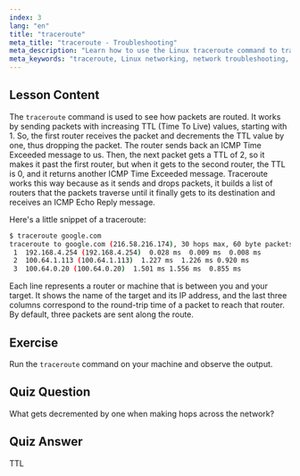 ```yaml
---
index: 3
lang: "en"
title: "traceroute"
meta_title: "traceroute - Troubleshooting"
meta_description: "Learn how to use the Linux traceroute command to trace network routes and troubleshoot connectivity. Understand TTL and packet routing for beginners."
meta_keywords: "traceroute, Linux networking, network troubleshooting, TTL, Linux commands, beginner, tutorial"
---
```


## Lesson Content

The `traceroute` command is used to see how packets are routed. It works by sending packets with increasing TTL (Time To Live) values, starting with 1. So, the first router receives the packet and decrements the TTL value by one, thus dropping the packet. The router sends back an ICMP Time Exceeded message to us. Then, the next packet gets a TTL of 2, so it makes it past the first router, but when it gets to the second router, the TTL is 0, and it returns another ICMP Time Exceeded message. Traceroute works this way because as it sends and drops packets, it builds a list of routers that the packets traverse until it finally gets to its destination and receives an ICMP Echo Reply message.

Here's a little snippet of a traceroute:

```bash
$ traceroute google.com
traceroute to google.com (216.58.216.174), 30 hops max, 60 byte packets
 1  192.168.4.254 (192.168.4.254)  0.028 ms  0.009 ms  0.008 ms
 2  100.64.1.113 (100.64.1.113)  1.227 ms  1.226 ms 0.920 ms
 3  100.64.0.20 (100.64.0.20)  1.501 ms 1.556 ms  0.855 ms
```

Each line represents a router or machine that is between you and your target. It shows the name of the target and its IP address, and the last three columns correspond to the round-trip time of a packet to reach that router. By default, three packets are sent along the route.

## Exercise

Run the `traceroute` command on your machine and observe the output.

## Quiz Question

What gets decremented by one when making hops across the network?

## Quiz Answer

TTL
